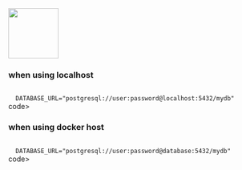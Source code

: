 


<img src="https://media.licdn.com/dms/image/v2/D4E12AQGNGAGtiYivsQ/article-cover_image-shrink_600_2000/article-cover_image-shrink_600_2000/0/1703380012682?e=2147483647&v=beta&t=x3PZkRlmOvr52klWcFYYFmdvjAZZlCxraKNFaVEWLjE" alt="" height="100px">

### when using localhost
<code>
  DATABASE_URL="postgresql://user:password@localhost:5432/mydb"
</code>code>



### when using docker host
<code>
  DATABASE_URL="postgresql://user:password@database:5432/mydb"
</code>code>
